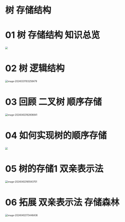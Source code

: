 # 树 存储结构



# 01 树 存储结构 知识总览

<img src="https://cvp.oss-cn-shanghai.aliyuncs.com/picgo/202403310947412.png" style="zoom:50%;" />

# 02 树 逻辑结构

<img src="https://cvp.oss-cn-shanghai.aliyuncs.com/picgo/202403311032692.png" alt="image-20240331103258479" style="zoom:50%;" />



# 03 回顾 二叉树 顺序存储

<img src="https://cvp.oss-cn-shanghai.aliyuncs.com/picgo/202404021628951.png" alt="image-20240402162806841" style="zoom:50%;" />



# 04 如何实现树的顺序存储

<img src="https://cvp.oss-cn-shanghai.aliyuncs.com/picgo/202404021700122.png" style="zoom:50%;" />



# 05 树的存储1 双亲表示法

<img src="https://cvp.oss-cn-shanghai.aliyuncs.com/picgo/202404021655806.png" alt="image-20240402165543701" style="zoom:50%;" />

# 06 拓展 双亲表示法 存储森林

<img src="https://cvp.oss-cn-shanghai.aliyuncs.com/picgo/202404021734623.png" alt="image-20240402173446436" style="zoom:50%;" />
